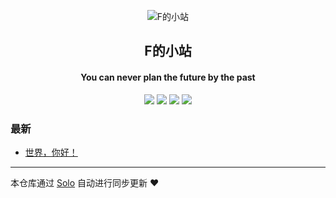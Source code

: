 <p align="center"><img alt="F的小站" src="https://static.b3log.org/images/brand/solo-32.png"></p><h2 align="center">
F的小站
</h2>

<h4 align="center">You can never plan the future by the past</h4>
<p align="center"><a title="F的小站" target="_blank" href="https://github.com/beachenfeng/solo-blog"><img src="https://img.shields.io/github/last-commit/beachenfeng/solo-blog.svg?style=flat-square&color=FF9900"></a>
<a title="GitHub repo size in bytes" target="_blank" href="https://github.com/beachenfeng/solo-blog"><img src="https://img.shields.io/github/repo-size/beachenfeng/solo-blog.svg?style=flat-square"></a>
<a title="Solo Version" target="_blank" href="https://github.com/b3log/solo/releases"><img src="https://img.shields.io/badge/solo-3.6.5-f1e05a.svg?style=flat-square&color=blueviolet"></a>
<a title="Hits" target="_blank" href="https://github.com/b3log/hits"><img src="https://hits.b3log.org/beachenfeng/solo-blog.svg"></a></p>

### 最新

* [世界，你好！](https://www.younged.cn/hello-solo)



---

本仓库通过 [Solo](https://github.com/b3log/solo) 自动进行同步更新 ❤️ 